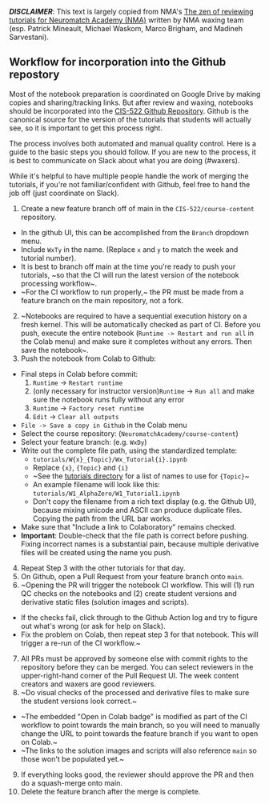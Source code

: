 ***DISCLAIMER***: This text is largely copied from NMA's [The zen of reviewing tutorials for Neuromatch Academy (NMA)](https://github.com/NeuromatchAcademy/course-content/blob/master/tutorials/reviewing-tutorials.md) written by NMA waxing team (esp. Patrick Mineault, Michael Waskom, Marco Brigham, and Madineh Sarvestani).

## Workflow for incorporation into the Github repostory

Most of the notebook preparation is coordinated on Google Drive by making copies and sharing/tracking links. But after review and waxing, notebooks should be incorporated into the [CIS-522 Github Repository](https://github.com/CIS-522/course-content). Github is the canonical source for the version of the tutorials that students will actually see, so it is important to get this process right.

The process involves both automated and manual quality control. Here is a guide to the basic steps you should follow. If you are new to the process, it is best to communicate on Slack about what you are doing (#waxers).

While it's helpful to have multiple people handle the work of merging the tutorials, if you're not familiar/confident with Github, feel free to hand the job off (just coordinate on Slack).

1. Create a new feature branch off of main in the `CIS-522/course-content` repository.
  - In the github UI, this can be accomplished from the `Branch` dropdown menu.
  - Include `WxTy` in the name. (Replace `x` and `y` to match the week and tutorial number).
  - It is best to branch off main at the time you're ready to push your tutorials, ~so that the CI will run the latest version of the notebook processing workflow~.
  - ~For the CI workflow to run properly,~ the PR must be made from a feature branch on the main repository, not a fork.
2. ~Notebooks are required to have a sequential execution history on a fresh kernel. This will be automatically checked as part of CI. Before you push, execute the entire notebook (`Runtime -> Restart and run all` in the Colab menu) and make sure it completes without any errors. Then save the notebook~.
3. Push the notebook from Colab to Github:
  - Final steps in Colab before commit:
    1. `Runtime` -> `Restart runtime`
    2. (only necessary for instructor version)`Runtime` -> `Run all` and make sure the notebook runs fully without any error
    3. `Runtime` -> `Factory reset runtime`
    4. `Edit` -> `Clear all outputs`
  - `File -> Save a copy in Github` in the Colab menu
  - Select the course repository: (`NeuromatchAcademy/course-content`)
  - Select your feature branch: (e.g. `WxDy`)
  - Write out the complete file path, using the standardized template:
    - `tutorials/W{x}_{Topic}/Wx_Tutorial{i}.ipynb`
    - Replace `{x}`, `{Topic}` and `{i}`
    - ~See the [tutorials directory](https://github.com/NeuromatchAcademy/course-content/tree/main/tutorials) for a list of names to use for `{Topic}`~
    - An example filename will look like this: `tutorials/W1_AlphaZero/W1_Tutorial1.ipynb`
    - Don't copy the filename from a rich text display (e.g. the Github UI), because mixing unicode and ASCII can produce duplicate files. Copying the path from the URL bar works.
  - Make sure that "Include a link to Colaboratory" remains checked.
  - **Important**: Double-check that the file path is correct before pushing. Fixing incorrect names is a substantial pain, because multiple derivative files will be created using the name you push.
4. Repeat Step 3 with the other tutorials for that day.
5. On Github, open a Pull Request from your feature branch onto `main`.
6. ~Opening the PR will trigger the notebook CI workflow. This will (1) run QC checks on the notebooks and (2) create student versions and derivative static files (solution images and scripts).
  - If the checks fail, click through to the Github Action log and try to figure out what's wrong (or ask for help on Slack).
  - Fix the problem on Colab, then repeat step 3 for that notebook. This will trigger a re-run of the CI workflow.~
7. All PRs must be approved by someone else with commit rights to the repository before they can be merged. You can select reviewers in the upper-right-hand corner of the Pull Request UI. The week content creators and waxers are good reviewers.
8. ~Do visual checks of the processed and derivative files to make sure the student versions look correct.~
  - ~The embedded "Open in Colab badge" is modified as part of the CI workflow to point towards the main branch, so you will need to manually change the URL to point towards the feature branch if you want to open on Colab.~
  - ~The links to the solution images and scripts will also reference `main` so those won't be populated yet.~
9. If everything looks good, the reviewer should approve the PR and then do a squash-merge onto main.
10. Delete the feature branch after the merge is complete.
